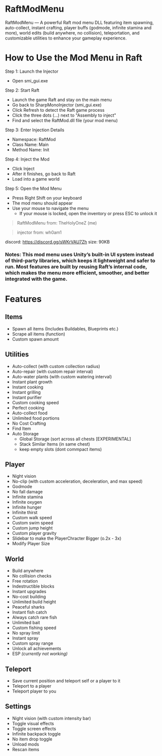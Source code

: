 # RaftModMenu
RaftModMenu — A powerful Raft mod menu DLL featuring item spawning, auto-collect, instant crafting, player buffs (godmode, infinite stamina and more), world edits (build anywhere, no collision), teleportation, and customizable utilities to enhance your gameplay experience.

How to Use the Mod Menu in Raft
===============================

Step 1: Launch the Injector
- Open smi_gui.exe

Step 2: Start Raft
- Launch the game Raft and stay on the main menu
- Go back to SharpMonoInjector (smi_gui.exe)
- Click Refresh to detect the Raft game process
- Click the three dots (...) next to "Assembly to inject"
- Find and select the RaftMod.dll file (your mod menu)

Step 3: Enter Injection Details
- Namespace: RaftMod
- Class Name: Main
- Method Name: Init

Step 4: Inject the Mod
- Click Inject
- After it finishes, go back to Raft
- Load into a game world

Step 5: Open the Mod Menu
- Press Right Shift on your keyboard
- The mod menu should appear
- Use your mouse to navigate the menu
  - If your mouse is locked, open the inventory or press ESC to unlock it



> RaftModMenu from: TheHolyOneZ (me)

> injector from: wh0am1


discord: https://discord.gg/sWKrVAU7Zh
size: 90KB

### **Notes**: This mod menu uses Unity’s built-in UI system instead of third-party libraries, which keeps it lightweight and safer to run. Most features are built by reusing Raft’s internal code, which makes the menu more efficient, smoother, and better integrated with the game.

# Features 

## Items
- Spawn all items (Includes Buildables, Blueprints etc.)
- Scrape all items (function)  
- Custom spawn amount  

## Utilities
- Auto-collect (with custom collection radius)  
- Auto-repair (with custom repair interval)  
- Auto-water plants (with custom watering interval)  
- Instant plant growth  
- Instant cooking  
- Instant grilling  
- Instant purifier  
- Custom cooking speed  
- Perfect cooking  
- Auto-collect food  
- Unlimited food portions  
- No Cost Crafting
- Find Item 
- Auto Storage
  - Global Storage (sort across all chests [EXPERIMENTAL]
  - Stack Similar Items (in same chest)
  - keep empty slots (dont commpact items)

## Player
- Night vision  
- No-clip (with custom acceleration, deceleration, and max speed)  
- Godmode  
- No fall damage  
- Infinite stamina  
- Infinite oxygen  
- Infinite hunger  
- Infinite thirst  
- Custom walk speed  
- Custom swim speed  
- Custom jump height  
- Custom player gravity  
- Slidebar to make the PlayerChracter Bigger (o.2x - 3x)
- Modify Player Size

## World
- Build anywhere  
- No collision checks  
- Free rotation  
- Indestructible blocks  
- Instant upgrades  
- No-cost building  
- Unlimited build height  
- Peaceful sharks  
- Instant fish catch  
- Always catch rare fish  
- Unlimited bait  
- Custom fishing speed  
- No spray limit  
- Instant spray  
- Custom spray range  
- Unlock all achievements  
- ESP *(currently not working)*  

## Teleport
- Save current position and teleport self or a player to it  
- Teleport to a player  
- Teleport player to you  

## Settings
- Night vision (with custom intensity bar)  
- Toggle visual effects  
- Toggle screen effects  
- Infinite backpack toggle  
- No item drop toggle  
- Unload mods  
- Rescan items

